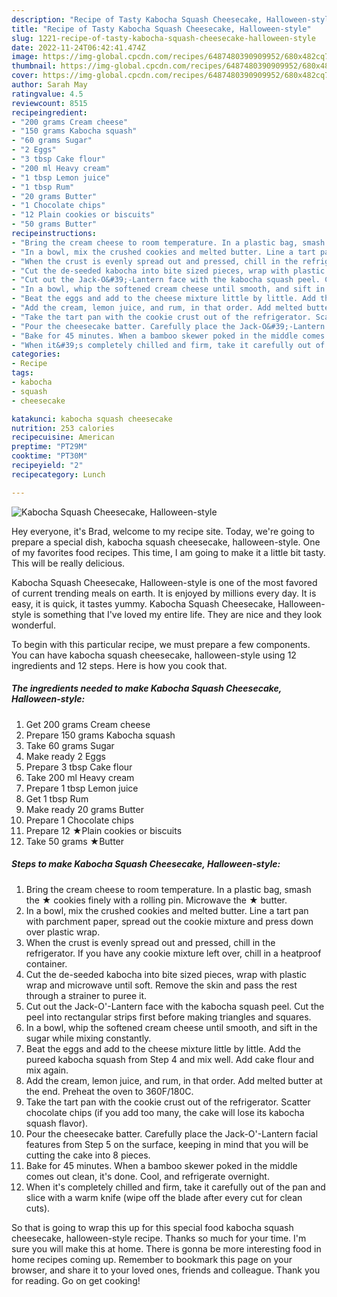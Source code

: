 ```yaml
---
description: "Recipe of Tasty Kabocha Squash Cheesecake, Halloween-style"
title: "Recipe of Tasty Kabocha Squash Cheesecake, Halloween-style"
slug: 1221-recipe-of-tasty-kabocha-squash-cheesecake-halloween-style
date: 2022-11-24T06:42:41.474Z
image: https://img-global.cpcdn.com/recipes/6487480390909952/680x482cq70/kabocha-squash-cheesecake-halloween-style-recipe-main-photo.jpg
thumbnail: https://img-global.cpcdn.com/recipes/6487480390909952/680x482cq70/kabocha-squash-cheesecake-halloween-style-recipe-main-photo.jpg
cover: https://img-global.cpcdn.com/recipes/6487480390909952/680x482cq70/kabocha-squash-cheesecake-halloween-style-recipe-main-photo.jpg
author: Sarah May
ratingvalue: 4.5
reviewcount: 8515
recipeingredient:
- "200 grams Cream cheese"
- "150 grams Kabocha squash"
- "60 grams Sugar"
- "2 Eggs"
- "3 tbsp Cake flour"
- "200 ml Heavy cream"
- "1 tbsp Lemon juice"
- "1 tbsp Rum"
- "20 grams Butter"
- "1 Chocolate chips"
- "12 Plain cookies or biscuits"
- "50 grams Butter"
recipeinstructions:
- "Bring the cream cheese to room temperature. In a plastic bag, smash the ★ cookies finely with a rolling pin. Microwave the ★ butter."
- "In a bowl, mix the crushed cookies and melted butter. Line a tart pan with parchment paper, spread out the cookie mixture and press down over plastic wrap."
- "When the crust is evenly spread out and pressed, chill in the refrigerator. If you have any cookie mixture left over, chill in a heatproof container."
- "Cut the de-seeded kabocha into bite sized pieces, wrap with plastic wrap and microwave until soft. Remove the skin and pass the rest through a strainer to puree it."
- "Cut out the Jack-O&#39;-Lantern face with the kabocha squash peel. Cut the peel into rectangular strips first before making triangles and squares."
- "In a bowl, whip the softened cream cheese until smooth, and sift in the sugar while mixing constantly."
- "Beat the eggs and add to the cheese mixture little by little. Add the pureed kabocha squash from Step 4 and mix well. Add cake flour and mix again."
- "Add the cream, lemon juice, and rum, in that order. Add melted butter at the end. Preheat the oven to 360F/180C."
- "Take the tart pan with the cookie crust out of the refrigerator. Scatter chocolate chips (if you add too many, the cake will lose its kabocha squash flavor)."
- "Pour the cheesecake batter. Carefully place the Jack-O&#39;-Lantern facial features from Step 5 on the surface, keeping in mind that you will be cutting the cake into 8 pieces."
- "Bake for 45 minutes. When a bamboo skewer poked in the middle comes out clean, it&#39;s done. Cool, and refrigerate overnight."
- "When it&#39;s completely chilled and firm, take it carefully out of the pan and slice with a warm knife (wipe off the blade after every cut for clean cuts)."
categories:
- Recipe
tags:
- kabocha
- squash
- cheesecake

katakunci: kabocha squash cheesecake 
nutrition: 253 calories
recipecuisine: American
preptime: "PT29M"
cooktime: "PT30M"
recipeyield: "2"
recipecategory: Lunch

---
```



![Kabocha Squash Cheesecake, Halloween-style](https://img-global.cpcdn.com/recipes/6487480390909952/680x482cq70/kabocha-squash-cheesecake-halloween-style-recipe-main-photo.jpg)

Hey everyone, it's Brad, welcome to my recipe site. Today, we're going to prepare a special dish, kabocha squash cheesecake, halloween-style. One of my favorites food recipes. This time, I am going to make it a little bit tasty. This will be really delicious.

Kabocha Squash Cheesecake, Halloween-style is one of the most favored of current trending meals on earth. It is enjoyed by millions every day. It is easy, it is quick, it tastes yummy. Kabocha Squash Cheesecake, Halloween-style is something that I've loved my entire life. They are nice and they look wonderful.




To begin with this particular recipe, we must prepare a few components. You can have kabocha squash cheesecake, halloween-style using 12 ingredients and 12 steps. Here is how you cook that.

<!--inarticleads1-->

##### The ingredients needed to make Kabocha Squash Cheesecake, Halloween-style:

1. Get 200 grams Cream cheese
1. Prepare 150 grams Kabocha squash
1. Take 60 grams Sugar
1. Make ready 2 Eggs
1. Prepare 3 tbsp Cake flour
1. Take 200 ml Heavy cream
1. Prepare 1 tbsp Lemon juice
1. Get 1 tbsp Rum
1. Make ready 20 grams Butter
1. Prepare 1 Chocolate chips
1. Prepare 12 ★Plain cookies or biscuits
1. Take 50 grams ★Butter




<!--inarticleads2-->

##### Steps to make Kabocha Squash Cheesecake, Halloween-style:

1. Bring the cream cheese to room temperature. In a plastic bag, smash the ★ cookies finely with a rolling pin. Microwave the ★ butter.
1. In a bowl, mix the crushed cookies and melted butter. Line a tart pan with parchment paper, spread out the cookie mixture and press down over plastic wrap.
1. When the crust is evenly spread out and pressed, chill in the refrigerator. If you have any cookie mixture left over, chill in a heatproof container.
1. Cut the de-seeded kabocha into bite sized pieces, wrap with plastic wrap and microwave until soft. Remove the skin and pass the rest through a strainer to puree it.
1. Cut out the Jack-O&#39;-Lantern face with the kabocha squash peel. Cut the peel into rectangular strips first before making triangles and squares.
1. In a bowl, whip the softened cream cheese until smooth, and sift in the sugar while mixing constantly.
1. Beat the eggs and add to the cheese mixture little by little. Add the pureed kabocha squash from Step 4 and mix well. Add cake flour and mix again.
1. Add the cream, lemon juice, and rum, in that order. Add melted butter at the end. Preheat the oven to 360F/180C.
1. Take the tart pan with the cookie crust out of the refrigerator. Scatter chocolate chips (if you add too many, the cake will lose its kabocha squash flavor).
1. Pour the cheesecake batter. Carefully place the Jack-O&#39;-Lantern facial features from Step 5 on the surface, keeping in mind that you will be cutting the cake into 8 pieces.
1. Bake for 45 minutes. When a bamboo skewer poked in the middle comes out clean, it&#39;s done. Cool, and refrigerate overnight.
1. When it&#39;s completely chilled and firm, take it carefully out of the pan and slice with a warm knife (wipe off the blade after every cut for clean cuts).




So that is going to wrap this up for this special food kabocha squash cheesecake, halloween-style recipe. Thanks so much for your time. I'm sure you will make this at home. There is gonna be more interesting food in home recipes coming up. Remember to bookmark this page on your browser, and share it to your loved ones, friends and colleague. Thank you for reading. Go on get cooking!
